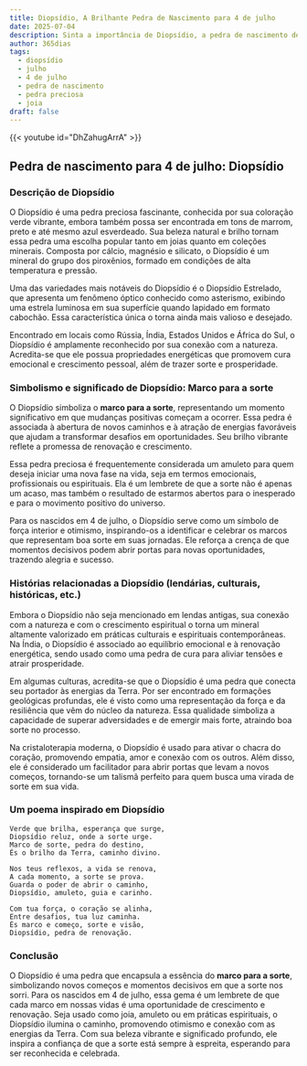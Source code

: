 ```yaml
---
title: Diopsídio, A Brilhante Pedra de Nascimento para 4 de julho
date: 2025-07-04
description: Sinta a importância de Diopsídio, a pedra de nascimento de 4 de julho que simboliza Marco para a sorte. Deixe que sua beleza e significado iluminem seu dia.
author: 365dias
tags:
  - diopsídio
  - julho
  - 4 de julho
  - pedra de nascimento
  - pedra preciosa
  - joia
draft: false
---
```


{{< youtube id="DhZahugArrA" >}}

## Pedra de nascimento para 4 de julho: Diopsídio

### Descrição de Diopsídio

O Diopsídio é uma pedra preciosa fascinante, conhecida por sua coloração verde vibrante, embora também possa ser encontrada em tons de marrom, preto e até mesmo azul esverdeado. Sua beleza natural e brilho tornam essa pedra uma escolha popular tanto em joias quanto em coleções minerais. Composta por cálcio, magnésio e silicato, o Diopsídio é um mineral do grupo dos piroxênios, formado em condições de alta temperatura e pressão.

Uma das variedades mais notáveis do Diopsídio é o Diopsídio Estrelado, que apresenta um fenômeno óptico conhecido como asterismo, exibindo uma estrela luminosa em sua superfície quando lapidado em formato cabochão. Essa característica única o torna ainda mais valioso e desejado.

Encontrado em locais como Rússia, Índia, Estados Unidos e África do Sul, o Diopsídio é amplamente reconhecido por sua conexão com a natureza. Acredita-se que ele possua propriedades energéticas que promovem cura emocional e crescimento pessoal, além de trazer sorte e prosperidade.

### Simbolismo e significado de Diopsídio: Marco para a sorte

O Diopsídio simboliza o **marco para a sorte**, representando um momento significativo em que mudanças positivas começam a ocorrer. Essa pedra é associada à abertura de novos caminhos e à atração de energias favoráveis que ajudam a transformar desafios em oportunidades. Seu brilho vibrante reflete a promessa de renovação e crescimento.

Essa pedra preciosa é frequentemente considerada um amuleto para quem deseja iniciar uma nova fase na vida, seja em termos emocionais, profissionais ou espirituais. Ela é um lembrete de que a sorte não é apenas um acaso, mas também o resultado de estarmos abertos para o inesperado e para o movimento positivo do universo.

Para os nascidos em 4 de julho, o Diopsídio serve como um símbolo de força interior e otimismo, inspirando-os a identificar e celebrar os marcos que representam boa sorte em suas jornadas. Ele reforça a crença de que momentos decisivos podem abrir portas para novas oportunidades, trazendo alegria e sucesso.

### Histórias relacionadas a Diopsídio (lendárias, culturais, históricas, etc.)

Embora o Diopsídio não seja mencionado em lendas antigas, sua conexão com a natureza e com o crescimento espiritual o torna um mineral altamente valorizado em práticas culturais e espirituais contemporâneas. Na Índia, o Diopsídio é associado ao equilíbrio emocional e à renovação energética, sendo usado como uma pedra de cura para aliviar tensões e atrair prosperidade.

Em algumas culturas, acredita-se que o Diopsídio é uma pedra que conecta seu portador às energias da Terra. Por ser encontrado em formações geológicas profundas, ele é visto como uma representação da força e da resiliência que vêm do núcleo da natureza. Essa qualidade simboliza a capacidade de superar adversidades e de emergir mais forte, atraindo boa sorte no processo.

Na cristaloterapia moderna, o Diopsídio é usado para ativar o chacra do coração, promovendo empatia, amor e conexão com os outros. Além disso, ele é considerado um facilitador para abrir portas que levam a novos começos, tornando-se um talismã perfeito para quem busca uma virada de sorte em sua vida.

### Um poema inspirado em Diopsídio

```
Verde que brilha, esperança que surge,  
Diopsídio reluz, onde a sorte urge.  
Marco de sorte, pedra do destino,  
És o brilho da Terra, caminho divino.  

Nos teus reflexos, a vida se renova,  
A cada momento, a sorte se prova.  
Guarda o poder de abrir o caminho,  
Diopsídio, amuleto, guia e carinho.  

Com tua força, o coração se alinha,  
Entre desafios, tua luz caminha.  
És marco e começo, sorte e visão,  
Diopsídio, pedra de renovação.
```

### Conclusão

O Diopsídio é uma pedra que encapsula a essência do **marco para a sorte**, simbolizando novos começos e momentos decisivos em que a sorte nos sorri. Para os nascidos em 4 de julho, essa gema é um lembrete de que cada marco em nossas vidas é uma oportunidade de crescimento e renovação. Seja usado como joia, amuleto ou em práticas espirituais, o Diopsídio ilumina o caminho, promovendo otimismo e conexão com as energias da Terra. Com sua beleza vibrante e significado profundo, ele inspira a confiança de que a sorte está sempre à espreita, esperando para ser reconhecida e celebrada.